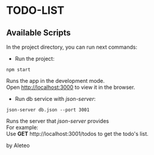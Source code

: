 # TODO-LIST

## Available Scripts

In the project directory, you can run next commands:

- Run the project:

```
npm start
```

Runs the app in the development mode.\
Open [http://localhost:3000](http://localhost:3000) to view it in the browser.

- Run db service with _json-server_:

```
json-server db.json --port 3001
```
Runs the server that _json-server_ provides\
For example:\
Use **GET** http://localhost:3001/todos to get the todo's list.


by Aleteo